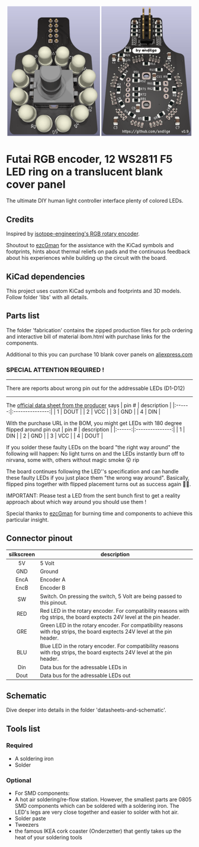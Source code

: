 ![The PCB](https://github.com/andilge/Futai-Encoder-WS2811-ring/blob/main/images/front-and-back.png?raw=true)

# Futai RGB encoder, 12 WS2811 F5 LED ring on a translucent blank cover panel
The ultimate DIY human light controller interface plenty of colored LEDs.

## Credits
Inspired by [isotope-engineering's RGB rotary encoder](https://github.com/isotope-engineering/RGB-Encoder-Board "isotope-engineering's RGB rotary encoder").

Shoutout to [ezcGman](https://github.com/ezcGman "ezcGman") for the assistance with the KiCad symbols and footprints, hints about thermal reliefs on pads and the continuous feedback about his experiences while building up the circuit with the board.

## KiCad dependencies
This project uses custom KiCad symbols and footprints and 3D models. Follow folder 'libs' with all details.

## Parts list
The folder 'fabrication' contains the zipped production files for pcb ordering and interactive bill of material ibom.html with purchase links for the components.

Additional to this you can purchase 10 blank cover panels on [aliexpress.com](https://www.aliexpress.com/item/32884601740.html "aliexpress.com")

### SPECIAL ATTENTION REQUIRED !
***
There are reports about wrong pin out for the addressable LEDs (D1-D12) 
***

The [official data sheet from the producer](http://cn.world-semi.com/DownLoadFile/98 "official data sheet right from the producer") says
|  pin # |   description   |
|:------:|:---------------:|
|   1    |       DOUT      |
|   2    |       VCC       |
|   3    |       GND       |
|   4    |       DIN       |


With the purchase URL in the BOM, you might get LEDs with 180 degree flipped around pin out
|  pin # |   description   |
|:------:|:---------------:|
|   1    |       DIN       |
|   2    |       GND       |
|   3    |       VCC       |
|   4    |       DOUT      |

If you solder these faulty LEDs on the board "the right way around" the following will happen:
No light turns on and the LEDs instantly burn off to nirvana, some with, others without magic smoke :astonished: rip

The board continues following the LED''s specification and can handle these faulty LEDs if you just place them "the wrong way around". Basically, flipped pins together with flipped placement turns out as success again :man_facepalming:.

IMPORTANT: Please test a LED from the sent bunch first to get a reality approach about which way around you should use them !

Special thanks to [ezcGman](https://github.com/ezcGman "ezcGman") for burning time and components to achieve this particular insight.

## Connector pinout
| silkscreen | description                                                                                                                 |
|:----------:|-----------------------------------------------------------------------------------------------------------------------------|
| 5V         | 5 Volt                                                                                                                      |
| GND        | Ground                                                                                                                      |
| EncA       | Encoder A                                                                                                                   |
| EncB       | Encoder B                                                                                                                   |
| SW         | Switch. On pressing the switch, 5 Volt are being passed to this pinout.                                                     |
| RED        | Red LED in the rotary encoder. For compatibility reasons with rbg strips, the board exptects 24V level at the pin header.   |
| GRE        | Green LED in the rotary encoder. For compatibility reasons with rbg strips, the board exptects 24V level at the pin header. |
| BLU        | Blue LED in the rotary encoder. For compatibility reasons with rbg strips, the board exptects 24V level at the pin header.  |
| Din        | Data bus for the adressable LEDs in                                                                                         |
| Dout       | Data bus for the adressable LEDs out                                                                                        |

## Schematic
Dive deeper into details in the folder 'datasheets-and-schematic'.

## Tools list
### Required
- A soldering iron
- Solder

### Optional
- For SMD components:
- A hot air soldering/re-flow station. However, the smallest parts are 0805 SMD components which can be soldered with a soldering iron. The LED's legs are very close together and easier to solder with hot air.
- Solder paste
- Tweezers
- the famous IKEA cork coaster (Onderzetter) that gently takes up the heat of your soldering tools

